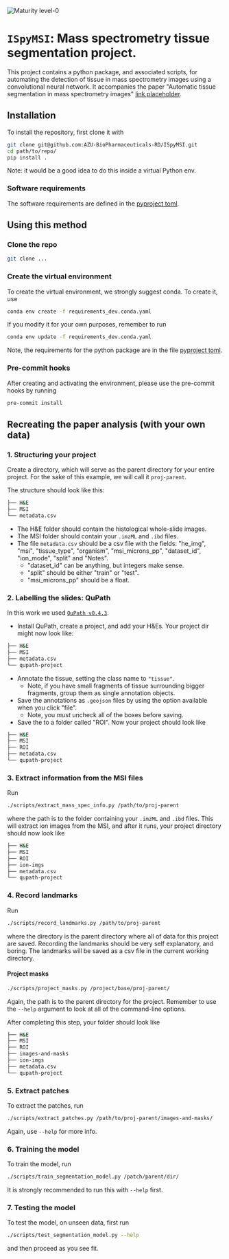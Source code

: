 ![Maturity level-0](https://img.shields.io/badge/Maturity%20Level-ML--0-red)

# ``ISpyMSI``: Mass spectrometry tissue segmentation project.

This project contains a python package, and associated scripts, for automating the detection of tissue in mass spectrometry images using a convolutional neural network. It accompanies the paper "Automatic tissue segmentation in mass spectrometry images" [link placeholder](...).


## Installation
To install the repository, first clone it with
```bash
git clone git@github.com:AZU-BioPharmaceuticals-RD/ISpyMSI.git
cd path/to/repo/
pip install .
```
Note: it would be a good idea to do this inside a virtual Python env.

### Software requirements
The software requirements are defined in the [pyproject toml](pyproject.toml).


## Using this method

### Clone the repo
```bash
git clone ...
```

### Create the virtual environment

To create the virtual environment, we strongly suggest conda. To create it, use
```bash
conda env create -f requirements_dev.conda.yaml
```

If you modify it for your own purposes, remember to run
```bash
conda env update -f requirements_dev.conda.yaml
```
Note, the requirements for the python package are in the file [pyproject toml](pyproject.toml).

### Pre-commit hooks
After creating and activating the environment, please use the pre-commit hooks by running
```bash
pre-commit install
```


## Recreating the paper analysis (with your own data)

### 1. Structuring your project
Create a directory, which will serve as the parent directory for your entire project. For the sake of this example, we will call it ``proj-parent``.

The structure should look like this:
```bash
├── H&E
├── MSI
└── metadata.csv
```

- The H&E folder should contain the histological whole-slide images.
- The MSI folder should contain your ``.imzML`` and ``.ibd`` files.
- The file ``metadata.csv`` should be a csv file with the fields: "he_img", "msi", "tissue_type", "organism", "msi_microns_pp", "dataset_id", "ion_mode", "split" and "Notes".
    - "dataset_id" can be anything, but integers make sense.
    - "split" should be either "train" or "test".
    - "msi_microns_pp" should be a float.


### 2. Labelling the slides: QuPath
In this work we used [``QuPath v0.4.3``](https://github.com/qupath/qupath/releases/tag/v0.4.3).

- Install QuPath, create a project, and add your H&Es. Your project dir might now look like:
```bash
├── H&E
├── MSI
├── metadata.csv
└── qupath-project
```
- Annotate the tissue, setting the class name to ``"tissue"``.
    - Note, if you have small fragments of tissue surrounding bigger fragments, group them as single annotation objects.
- Save the annotations as ``.geojson`` files by using the option available when you click "file".
    - Note, you _must_ uncheck all of the boxes before saving.
- Save the to a folder called "ROI". Now your project should look like
```bash
├── H&E
├── MSI
├── ROI
├── metadata.csv
└── qupath-project
```

### 3. Extract information from the MSI files
Run
```bash
./scripts/extract_mass_spec_info.py /path/to/proj-parent
```
where the path is to the folder containing your ``.imzML`` and ``.ibd`` files. This will extract ion images from the MSI, and after it runs, your project directory should now look like
```bash
├── H&E
├── MSI
├── ROI
├── ion-imgs
├── metadata.csv
└── qupath-project
```


### 4. Record landmarks
Run
```bash
./scripts/record_landmarks.py /path/to/proj-parent
```
where the directory is the parent directory where all of data for this project are saved. Recording the landmarks should be very self explanatory, and boring. The landmarks will be saved as a csv file in the current working directory.

#### Project masks

```bash
./scripts/project_masks.py /project/base/proj-parent/
```
Again, the path is to the parent directory for the project. Remember to use the ``--help`` argument to look at all of the command-line options.

After completing this step, your folder should look like
```bash
├── H&E
├── MSI
├── ROI
├── images-and-masks
├── ion-imgs
├── metadata.csv
└── qupath-project
```


### 5. Extract patches
To extract the patches, run
```bash
./scripts/extract_patches.py /path/to/proj-parent/images-and-masks/
```
Again, use ``--help`` for more info.


### 6. Training the model
To train the model, run
```bash
./scripts/train_segmentation_model.py /patch/parent/dir/
```
It is strongly recommended to run this with ``--help`` first.


### 7. Testing the model
To test the model, on unseen data, first run
```bash
./scripts/test_segmentation_model.py --help
```
and then proceed as you see fit.
